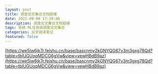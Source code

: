 ```yaml
---
layout: post
title: 调度论文集合文档链接
date: 2022-09-09 17:39:00
description: 调度论文集合文档链接
tags: 系统-ML任务级调度论文集合
categories: 论文阅读笔记
featured: false
---
```



[https://we5lw6jk7r.feishu.cn/base/bascnmy2kGNYQG67v3m3gxg78Qd?table=tblUGUoqMDCG6gVw&view=vewHBdB9az](https://we5lw6jk7r.feishu.cn/base/bascnmy2kGNYQG67v3m3gxg78Qd?table=tblUGUoqMDCG6gVw&view=vewHBdB9az)


